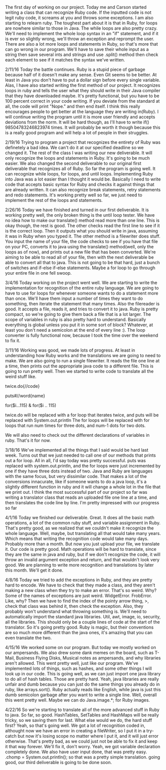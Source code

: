 The first day of working on our project. Today me and Carson started writing a class that can recognize Ruby code. If the inputted code is not legit ruby code, it screams at you and throws some exceptions. I am also starting to relearn ruby. The toughest part about it is that in Ruby, for loops are nowhere similar to those in Java. The while loops are also pretty crazy. We'll need to implement the whole loop syntax in an "if" statement, and if it is ever so slightly wrong, we'll throw an exception and reprompt the user. There are also a lot more loops and statements in Ruby, so that's more that can go wrong in our program. We'll have to save their whole input as a string then save several ints and strings and use .split() method then check each element to see if it matches the syntax we've written. 


2/11/16
Today the battle continues. Ruby is a stupid piece of garbage because half of it doesn't make any sense. Even Git seems to be better. At least in Java you don't have to put a dollar sign before every single variable. Alas, I have also started writing the first method of our project. It recognizes loops in ruby and tells the user what they should write in their Java compiler that they have downloaded maybe. It's pretty functional, but you have to be 100 percent correct in your code writing. If you deviate from the standard at all, the code will print "Nope." and then end itself. I think this really encourages people to get better at the language they are writing in(Ruby). I will continue writing the program until it is more user friendly and accepts deviations from the norm. It will be hard though, as I'll have to write if() 98504783246823974 times. It will probably be worth it though because this is a really good program and will help a lot of people in their struggles.

2/19/16
Trying to program a project that recognizes the entirety of Ruby was definetely a bad idea. We can't do it at our specified deadline so we changed it. The rest of the class I was writing our new deliverable. It will only recognize the loops and statements in Ruby. It's going to be much easier. We also changed the second deliverable to our original first deliverable that recognizes all of Ruby. So far the program is going well. It can recognize while loops, for loops, and until loops. Implementing Ruby into Java was a lot easier than I thought it would be. Basically I need to write code that accepts basic syntax for Ruby and checks it against things that are already written. It can also recognize break statements, retry statements and redo statements. It's working pretty well so far, we just need to implement the rest of the loops and statements.


2/26/16 
Today we have finished and turned in our first deliverable. It is working pretty well, the only broken thing is the until loop tester. We have no idea how to make our translate() method read more than one line. This is okay though, the rest is good. The other checks read the first line to see if it is the correct loop. Then it outputs what you should write in java, assuming it was in Ruby when you typed it. The other method is a filewriter does stuff. You input the name of your file, the code checks to see if you have that file on your PC, converts it to java using the translate() method(well, only the loops as of now), and prints out a new file that has been converted. We're aiming to be able to read all of your file, then with the next deliverable be able to convert all that to java. This is not going to be that hard, just a bunch of switches and if-else if-else statements. Maybe a for loop to go through your entire file in one fell swoop.

3/4/16
Today working on the project went well. We are starting to write the implementation for recognition of the entire ruby language. We are going to have to use for loops for whenever someone wants to do a statement more than once. We'll have them input a number of times they want to do something, then iterate the statement that many times. Also the filereader is good. It accepts a file, reads it, and tries to convert it to java. Ruby is pretty compact, so we're going to give them back a file that is a lot larger. The scope of variables in ruby is also pretty hard to understand. Basically everything is global unless you put it in some sort of block? Whatever, at least you don't need a semicolon at the end of every line :). The loop converter is fully functional now, because I took the time over the weekend to fix it.


3/11/16
Working was good, we made lots of progress. At least in understanding how Ruby works and the translations we are going to need to make. We are also going to run a single filewriter. It reads the file one line at a time, then prints out the appropriate java code to a different file. This is going to run pretty well. Then we started to write code to translate all the weird stuff like.

twice.do{//code}

puts#//word{name}

for($i...115) & for($i .. 115)

twice.do will be replaced with a for loop that iterates twice, and puts will be replaced with System.out.println
The for loops will be replaced with for loops that run num times for three dots, and num-1 dots for two dots.

We will also need to check out the different declarations of variables in ruby. That's it for now.



3/18/16
We've implemented all the things that I said would be hard last week. Turns out that we just needed to call one of our methods that prints out a for loop. All in all, I'd say today was pretty successful. puts was replaced with system.out.println, and the for loops were just incremented by one if they have three dots instead of two. Java and Ruby are languages with the same focus, but very dissimilar code. That makes a lot of the conversions innacurate, like if someone wants to do a java loop, it's a slightly different function in ruby and it will change a whole lot in the file that we print out. I think the most successful part of our project so far was writing a translator class that reads an uploaded file one line at a time, and then translates the code line by line. I'm pretty impressed with our progress so far

4/1/16
Today we finished our deliverable. Great. It does all the basic math operations, a lot of the common ruby stuff, and variable assignment in Ruby. That's pretty good, as we realized that we couldn't make it recognize the whole language. Well, maybe, but translating all that would take many years. Which means that writing the recognition code would take many days. Probably more than a month. But now you just upload your file, we translate it. Our code is pretty good. Math operations will be hard to translate, since they are the same in java and ruby, but if we don't recognize the code, it will throw an invalid argument exception and return, and that wouldn't look very good. We are planning to write more recognition and translations by later this month. We'll get it done.

4/8/16
Today we tried to add the exceptions in Ruby, and they are pretty hard to encode. We have to check that they made a class, and they aren't making a new class when they try to make an error. That's so weird. Why? Some of the names of exceptions are just weird. WidgetError. FrobError. Like, why? Then we have to find the index of the pointy arrow thing, >, check that class was behind it, then 
check the exception. Also, they probably won't understand what throwing something is. We'll need to automatically import the standard java libraries. Util, awt, image, io, security, all the libraries. This should only be a couple lines of code at the start of the translator. So it's going pretty good. Ruby is magic, but their conventions are so much more different than the java ones, it's amazing that you can even translate the two.

4/15/16
We worked some on our program. But today we mostly worked on our ampersands. We also drew some dank memes on the board, such as T-Mail, Business Flying Disks, Musical notes as ampersands, and why libraries aren't allowed. This went pretty well, just like our program. We've implemented lots of things, such as hashes, and some other things I will look up in our code. This is going well, as we can just import one java library to do all of hash tables. Those are pretty hard. Yeah, java libraries are really unfair and dumb because you can just do the same things you already do in ruby, like arrays.sort(). Ruby actually reads like English, while java is just this dumb semicolon garbage after you want to write a single line. Well, overall this went pretty well. Maybe we can do Java.image.*; for Ruby images.

4/22/16
So we're starting to translate all of the more advanced stuff in Ruby to java. So far, so good. HashTables, SetTables and HashMaps will be really tricky, so we saving them for last. What else would we do, the hard stuff first? Yeah, so that's going well. We got a lot of recognition coded in, althought now we have an error in creating a fileWriter, so I put it in a try-catch but now it's losing scope no matter where I put it, and it will just error otherwise. That's pretty bad, as we could just not be able to fix it and keep it that way forever. We'll fix it, don't worry. Yeah, we got variable declaration completely done. We also have user input done, that was pretty easy. .chomp = System.out.println(); so that was a pretty simple translation. going good, our third deliverable is going to be done soon.
